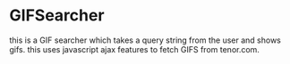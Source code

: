 # GIFSearcher
this is a GIF searcher which takes a query string from the user and shows gifs. this uses javascript ajax features to fetch GIFS from tenor.com.
